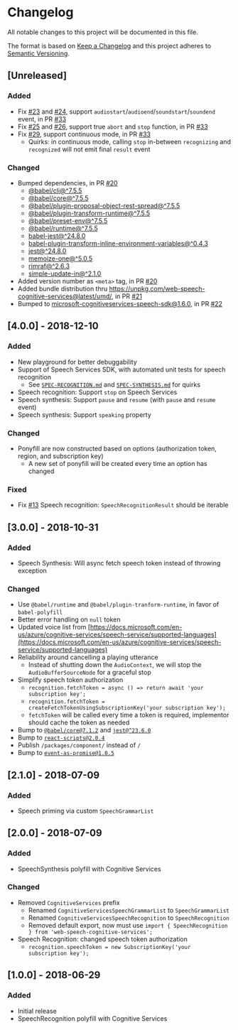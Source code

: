 # Changelog
All notable changes to this project will be documented in this file.

The format is based on [Keep a Changelog](http://keepachangelog.com/en/1.0.0/)
and this project adheres to [Semantic Versioning](http://semver.org/spec/v2.0.0.html).

## [Unreleased]

### Added
- Fix [#23](https://github.com/compulim/web-speech-cognitive-services/issues/23) and [#24](https://github.com/compulim/web-speech-cognitive-services/issues/24), support `audiostart`/`audioend`/`soundstart`/`soundend` event, in PR [#33](https://github.com/compulim/web-speech-cognitive-services/pull/33)
- Fix [#25](https://github.com/compulim/web-speech-cognitive-services/issues/25) and [#26](https://github.com/compulim/web-speech-cognitive-services/issues/26), support true `abort` and `stop` function, in PR [#33](https://github.com/compulim/web-speech-cognitive-services/pull/33)
- Fix [#29](https://github.com/compulim/web-speech-cognitive-services/issues/29), support continuous mode, in PR [#33](https://github.com/compulim/web-speech-cognitive-services/pull/33)
   - Quirks: in continuous mode, calling `stop` in-between `recognizing` and `recognized` will not emit final `result` event

### Changed
- Bumped dependencies, in PR [#20](https://github.com/compulim/web-speech-cognitive-services/pull/20)
   - [@babel/cli@^7.5.5](https://www.npmjs.com/package/@babel/cli)
   - [@babel/core@^7.5.5](https://www.npmjs.com/package/@babel/core)
   - [@babel/plugin-proposal-object-rest-spread@^7.5.5](https://www.npmjs.com/package/@babel/plugin-proposal-object-rest-spread)
   - [@babel/plugin-transform-runtime@^7.5.5](https://www.npmjs.com/package/@babel/plugin-transform-runtime)
   - [@babel/preset-env@^7.5.5](https://www.npmjs.com/package/@babel/preset-env)
   - [@babel/runtime@^7.5.5](https://www.npmjs.com/package/@babel/runtime)
   - [babel-jest@^24.8.0](https://www.npmjs.com/package/babel-jest)
   - [babel-plugin-transform-inline-environment-variables@^0.4.3](https://www.npmjs.com/package/babel-plugin-transform-inline-environment-variables)
   - [jest@^24.8.0](https://www.npmjs.com/package/jest)
   - [memoize-one@^5.0.5](https://www.npmjs.com/package/memoize-one)
   - [rimraf@^2.6.3](https://www.npmjs.com/package/rimraf)
   - [simple-update-in@^2.1.0](https://www.npmjs.com/package/simple-update-in)
- Added version number as `<meta>` tag, in PR [#20](https://github.com/compulim/web-speech-cognitive-services/pull/20)
- Added bundle distribution thru https://unpkg.com/web-speech-cognitive-services@latest/umd/, in PR [#21](https://github.com/compulim/web-speech-cognitive-services/pull/21)
- Bumped to [microsoft-cognitiveservices-speech-sdk@1.6.0](https://www.npmjs.com/package/microsoft-cognitiveservices-speech-sdk), in PR [#22](https://github.com/compulim/web-speech-cognitive-services/pull/22)

## [4.0.0] - 2018-12-10
### Added
- New playground for better debuggability
- Support of Speech Services SDK, with automated unit tests for speech recognition
   - See [`SPEC-RECOGNITION.md`](SPEC-RECOGNITION.md) and [`SPEC-SYNTHESIS.md`](SPEC-SYNTHESIS.md) for quirks
- Speech recognition: Support `stop` on Speech Services
- Speech synthesis: Support `pause` and `resume` (with `pause` and `resume` event)
- Speech synthesis: Support `speaking` property

### Changed
- Ponyfill are now constructed based on options (authorization token, region, and subscription key)
   - A new set of ponyfill will be created every time an option has changed

### Fixed
- Fix [#13](https://github.com/compulim/web-speech-cognitive-services/issues/13) Speech recognition: `SpeechRecognitionResult` should be iterable

## [3.0.0] - 2018-10-31
### Added
- Speech Synthesis: Will async fetch speech token instead of throwing exception

### Changed
- Use `@babel/runtime` and `@babel/plugin-tranform-runtime`, in favor of `babel-polyfill`
- Better error handling on `null` token
- Updated voice list from [https://docs.microsoft.com/en-us/azure/cognitive-services/speech-service/supported-languages](https://docs.microsoft.com/en-us/azure/cognitive-services/speech-service/supported-languages)
- Reliability around cancelling a playing utterance
   - Instead of shutting down the `AudioContext`, we will stop the `AudioBufferSourceNode` for a graceful stop
- Simplify speech token authorization
   - `recognition.fetchToken = async () => return await 'your subscription key';`
   - `recognition.fetchToken = createFetchTokenUsingSubscriptionKey('your subscription key');`
   - `fetchToken` will be called every time a token is required, implementor should cache the token as needed
- Bump to [`@babel/core@7.1.2`](https://npmjs.com/package/@babel/core/v/7.1.2) and [`jest@^23.6.0`](https://npmjs.com/package/jest/v/23.6.0)
- Bump to [`react-scripts@2.0.4`](https://npmjs.com/package/react-scripts/v/2.0.4)
- Publish `/packages/component/` instead of `/`
- Bump to [`event-as-promise@1.0.5`](https://npmjs.com/package/event-as-promise/v/1.0.5)

## [2.1.0] - 2018-07-09
### Added
- Speech priming via custom `SpeechGrammarList`

## [2.0.0] - 2018-07-09
### Added
- SpeechSynthesis polyfill with Cognitive Services

### Changed
- Removed `CognitiveServices` prefix
   - Renamed `CognitiveServicesSpeechGrammarList` to `SpeechGrammarList`
   - Renamed `CognitiveServicesSpeechRecognition` to `SpeechRecognition`
   - Removed default export, now must use `import { SpeechRecognition } from 'web-speech-cognitive-services';`
- Speech Recognition: changed speech token authorization
   - `recognition.speechToken = new SubscriptionKey('your subscription key');`

## [1.0.0] - 2018-06-29
### Added
- Initial release
- SpeechRecognition polyfill with Cognitive Services
